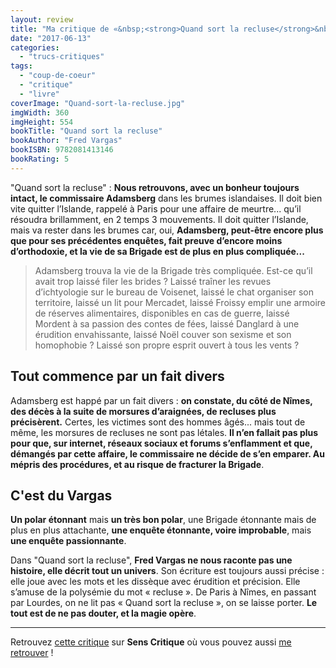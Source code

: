 ```yaml
---
layout: review
title: "Ma critique de «&nbsp;<strong>Quand sort la recluse</strong>&nbsp;» de <em>Fred Vargas</em>"
date: "2017-06-13"
categories: 
  - "trucs-critiques"
tags: 
  - "coup-de-coeur"
  - "critique"
  - "livre"
coverImage: "Quand-sort-la-recluse.jpg"
imgWidth: 360
imgHeight: 554
bookTitle: "Quand sort la recluse"
bookAuthor: "Fred Vargas"
bookISBN: 9782081413146  
bookRating: 5
---
```


"Quand sort la recluse" : **Nous retrouvons, avec un bonheur toujours intact, le commissaire Adamsberg** dans les brumes islandaises. Il doit bien vite quitter l’Islande, rappelé à Paris pour une affaire de meurtre... qu’il résoudra brillamment, en 2 temps 3 mouvements. Il doit quitter l’Islande, mais va rester dans les brumes car, oui, **Adamsberg, peut-être encore plus que pour ses précédentes enquêtes, fait preuve d’encore moins d’orthodoxie, et la vie de sa Brigade est de plus en plus compliquée...**

<blockquote class="citation"><P>Adamsberg trouva la vie de la Brigade très compliquée. Est-ce qu’il avait trop laissé filer les brides ? Laissé traîner les revues d’ichtyologie sur le bureau de Voisenet, laissé le chat organiser son territoire, laissé un lit pour Mercadet, laissé Froissy emplir une armoire de réserves alimentaires, disponibles en cas de guerre, laissé Mordent à sa passion des contes de fées, laissé Danglard à une érudition envahissante, laissé Noël couver son sexisme et son homophobie ? Laissé son propre esprit ouvert à tous les vents&nbsp;?</P></blockquote>

## Tout commence par un fait divers

Adamsberg est happé par un fait divers : **on constate, du côté de Nîmes, des décès à la suite de morsures d’araignées, de recluses plus précisèrent.** Certes, les victimes sont des hommes âgés... mais tout de même, les morsures de recluses ne sont pas létales. **Il n’en fallait pas plus pour que, sur internet, réseaux sociaux et forums s’enflamment et que, démangés par cette affaire, le commissaire ne décide de s’en emparer. Au mépris des procédures, et au risque de fracturer la Brigade**.

## C'est du Vargas

**Un polar étonnant** mais **un très bon polar**, une Brigade étonnante mais de plus en plus attachante, **une enquête étonnante, voire improbable**, mais **une enquête passionnante**.

Dans "Quand sort la recluse", **Fred Vargas ne nous raconte pas une histoire, elle décrit tout un univers**. Son écriture est toujours aussi précise : elle joue avec les mots et les dissèque avec érudition et précision. Elle s’amuse de la polysémie du mot « recluse ». De Paris à Nîmes, en passant par Lourdes, on ne lit pas « Quand sort la recluse », on se laisse porter. **Le tout est de ne pas douter, et la magie opère**.

* * *

Retrouvez [cette critique](https://www.senscritique.com/livre/Quand_sort_la_recluse/critique/130348714) sur **Sens Critique** où vous pouvez aussi [me retrouver](http://www.senscritique.com/Arnaud_Malon) !
